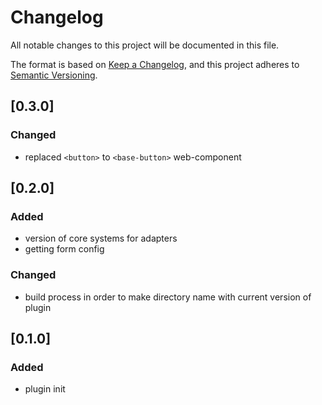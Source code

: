 # Changelog

All notable changes to this project will be documented in this file.

The format is based on [Keep a Changelog](https://keepachangelog.com/en/1.0.0/),
and this project adheres to [Semantic Versioning](https://semver.org/spec/v2.0.0.html).

## [0.3.0]

### Changed

- replaced `<button>` to `<base-button>` web-component

## [0.2.0]

### Added

- version of core systems for adapters
- getting form config

### Changed

- build process in order to make directory name with current version of plugin

## [0.1.0]

### Added

- plugin init
